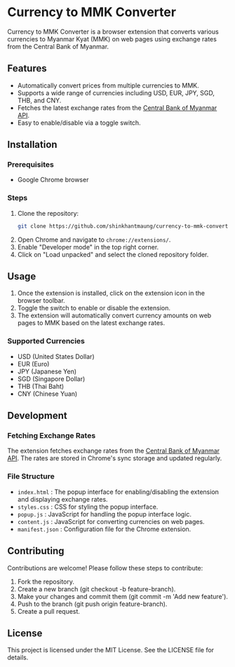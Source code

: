 # Currency to MMK Converter

Currency to MMK Converter is a browser extension that converts various currencies to Myanmar Kyat (MMK) on web pages using exchange rates from the Central Bank of Myanmar.

## Features

- Automatically convert prices from multiple currencies to MMK.
- Supports a wide range of currencies including USD, EUR, JPY, SGD, THB, and CNY.
- Fetches the latest exchange rates from the [Central Bank of Myanmar API](https://forex.cbm.gov.mm/index.php/api).
- Easy to enable/disable via a toggle switch.

## Installation

### Prerequisites

- Google Chrome browser

### Steps

1. Clone the repository:
    ```bash
    git clone https://github.com/shinkhantmaung/currency-to-mmk-converter.git
    ```
2. Open Chrome and navigate to `chrome://extensions/`.
3. Enable "Developer mode" in the top right corner.
4. Click on "Load unpacked" and select the cloned repository folder.

## Usage

1. Once the extension is installed, click on the extension icon in the browser toolbar.
2. Toggle the switch to enable or disable the extension.
3. The extension will automatically convert currency amounts on web pages to MMK based on the latest exchange rates.

### Supported Currencies

- USD (United States Dollar)
- EUR (Euro)
- JPY (Japanese Yen)
- SGD (Singapore Dollar)
- THB (Thai Baht)
- CNY (Chinese Yuan)

## Development

### Fetching Exchange Rates

The extension fetches exchange rates from the [Central Bank of Myanmar API](https://forex.cbm.gov.mm/index.php/api). The rates are stored in Chrome's sync storage and updated regularly.

### File Structure

- `index.html` : The popup interface for enabling/disabling the extension and displaying exchange rates.
- `styles.css` : CSS for styling the popup interface.
- `popup.js` : JavaScript for handling the popup interface logic.
- `content.js` : JavaScript for converting currencies on web pages.
- `manifest.json` : Configuration file for the Chrome extension.

## Contributing
Contributions are welcome! Please follow these steps to contribute:

1. Fork the repository.
2. Create a new branch (git checkout -b feature-branch).
3. Make your changes and commit them (git commit -m 'Add new feature').
4. Push to the branch (git push origin feature-branch).
5. Create a pull request.

## License
This project is licensed under the MIT License. See the LICENSE file for details.